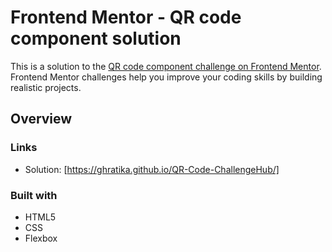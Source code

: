 # Frontend Mentor - QR code component solution

This is a solution to the [QR code component challenge on Frontend Mentor](https://www.frontendmentor.io/challenges/product-preview-card-component-GO7UmttRfa). Frontend Mentor challenges help you improve your coding skills by building realistic projects. 


## Overview


### Links

- Solution: [https://ghratika.github.io/QR-Code-ChallengeHub/]

### Built with

- HTML5
- CSS
- Flexbox